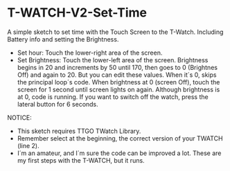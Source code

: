 # T-WATCH-V2-Set-Time
A simple sketch to set time with the Touch Screen to the T-Watch. Including Battery info and setting the Brightness.


- Set hour: Touch the lower-right area of the screen.
- Set Brightness: Touch the lower-left area of the screen.
    Brightness begins in 20 and increments by 50 until 170, then goes to 0 (Brightnes Off) and again to 20. But you can edit these values.
    When it´s 0, skips the principal loop´s code.
    When brightness at 0 (screen Off), touch the screen for 1 second until screen lights on again.
    Although brightness is at 0, code is running. If you want to switch off the watch, press the lateral button for 6 seconds.

NOTICE:
- This sketch requires TTGO TWatch Library.
- Remember select at the beginning, the correct version of your TWATCH (line 2).
- I´m an amateur, and I´m sure the code can be improved a lot. These are my first steps with the T-WATCH, but it runs.
